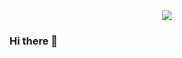 <div id="header" align="center">
  <img src="https://media2.giphy.com/media/v1.Y2lkPTc5MGI3NjExaDd4dzVweGQ1cDYwZXdwd3N1ZTBrdG03M21xa2dzM3dqYnNieWdlZyZlcD12MV9pbnRlcm5hbF9naWZfYnlfaWQmY3Q9Zw/Dh5q0sShxgp13DwrvG/giphy.gif"/>
</div>

### Hi there 👋
